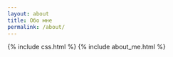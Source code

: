 ```yaml
---
layout: about
title: Обо мне
permalink: /about/
---
```


{% include css.html %}
{% include about_me.html %}